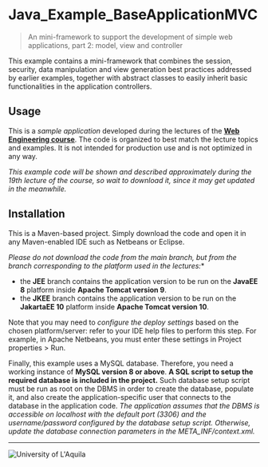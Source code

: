 # Java_Example_BaseApplicationMVC
> An mini-framework to support the development of simple web applications, part 2: model, view and controller

This example contains a mini-framework that combines the session, security, 
data manipulation and view generation best practices addressed by earlier examples, together with
abstract classes to easily inherit basic functionalities in the application controllers.

## Usage

This is a *sample application* developed during the lectures of the  [**Web Engineering course**](https://webengineering-univaq.github.io). 
The code is organized to best match the lecture topics and examples. It is not intended for production use and is not optimized in any way. 

*This example code will be shown and described approximately during the 19th lecture of the course, so wait to download it, since it may get updated in the meanwhile.*

## Installation

This is a Maven-based project. Simply download the code and open it in any Maven-enabled IDE such as Netbeans or Eclipse. 

*Please do not download the code from the main branch, but from the branch corresponding to the platform used in the lectures:**
- the **JEE** branch contains the application version to be run on the **JavaEE 8** platform inside **Apache Tomcat version 9**. 
- the **JKEE** branch contains the application version to be run on the **JakartaEE 10** platform inside **Apache Tomcat version 10**. 

Note that you may need to *configure the deploy settings* based on the chosen platform/server: refer to your IDE help files to perform this step. For example, in Apache Netbeans, you must enter these settings in Project properties > Run.

Finally, this example uses a MySQL database. Therefore, you need a working instance of **MySQL version 8 or above**. 
**A SQL script to setup the required database is included in the project.**
Such database setup script must be run as root on the DBMS in order to create the database, populate it, and also create the application-specific 
user that connects to the database in the application code.
*The application assumes that the DBMS is accessible on localhost with the default port (3306) and the username/password configured by the
database setup script. Otherwise, update the database connection parameters in the META_INF/context.xml.*


---

![University of L'Aquila](https://www.disim.univaq.it/skins/aqua/img/logo2021-2.png)

 
